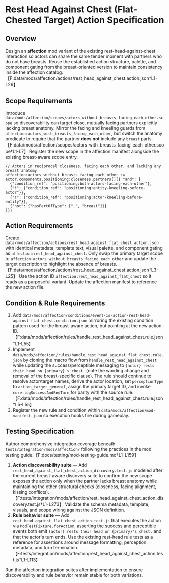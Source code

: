 # Rest Head Against Chest (Flat-Chested Target) Action Specification

## Overview

Design an **affection** mod variant of the existing rest-head-against-chest interaction so actors can share the same tender moment with partners who do not have breasts. Reuse the established action structure, palette, and component gating from the breast-oriented version to maintain consistency inside the affection catalog.【F:data/mods/affection/actions/rest_head_against_chest.action.json†L1-L26】

## Scope Requirements

Introduce `data/mods/affection/scopes/actors_without_breasts_facing_each_other.scope` so discoverability can target close, mutually facing partners explicitly lacking breast anatomy. Mirror the facing and kneeling guards from `affection:actors_with_breasts_facing_each_other`, but switch the anatomy predicate to require that the partner **does not** include any `breast` parts.【F:data/mods/affection/scopes/actors_with_breasts_facing_each_other.scope†L1-L7】 Register the new scope in the affection manifest alongside the existing breast-aware scope entry.

```scope
// Actors in reciprocal closeness, facing each other, and lacking any breast anatomy
affection:actors_without_breasts_facing_each_other := actor.components.positioning:closeness.partners[][{ "and": [
  {"condition_ref": "positioning:both-actors-facing-each-other"},
  {"!": {"condition_ref": "positioning:entity-kneeling-before-actor"}},
  {"!": {"condition_ref": "positioning:actor-kneeling-before-entity"}},
  {"not": {"hasPartOfType": [".", "breast"]}}
]}]
```

## Action Requirements

Create `data/mods/affection/actions/rest_head_against_flat_chest.action.json` with identical metadata, template text, visual palette, and component gating as `affection:rest_head_against_chest`. Only swap the primary target scope to `affection:actors_without_breasts_facing_each_other` and update the target description to highlight the absence of breasts.【F:data/mods/affection/actions/rest_head_against_chest.action.json†L3-L25】 Use the action ID `affection:rest_head_against_flat_chest` so it reads as a purposeful variant. Update the affection manifest to reference the new action file.

## Condition & Rule Requirements

1. Add `data/mods/affection/conditions/event-is-action-rest-head-against-flat-chest.condition.json` mirroring the existing condition pattern used for the breast-aware action, but pointing at the new action ID.【F:data/mods/affection/rules/handle_rest_head_against_chest.rule.json†L1-L55】
2. Implement `data/mods/affection/rules/handle_rest_head_against_flat_chest.rule.json` by cloning the macro flow from `handle_rest_head_against_chest` while updating the success/perceptible messaging to `{actor} rests their head on {primary}'s chest.` (note the wording change and removal of the breast-specific clause). The rule should continue to resolve actor/target names, derive the actor location, set `perceptionType` to `action_target_general`, assign the primary target ID, and invoke `core:logSuccessAndEndTurn` for parity with the source rule.【F:data/mods/affection/rules/handle_rest_head_against_chest.rule.json†L5-L55】
3. Register the new rule and condition within `data/mods/affection/mod-manifest.json` so execution hooks fire during gameplay.

## Testing Specification

Author comprehensive integration coverage beneath `tests/integration/mods/affection/` following the practices in the mod testing guide.【F:docs/testing/mod-testing-guide.md†L1-L159】

1. **Action discoverability suite** — Add `rest_head_against_flat_chest_action_discovery.test.js` modeled after the current breast-aware discovery suite to confirm the new scope exposes the action only when the partner lacks breast anatomy while maintaining the other structural checks (closeness, facing alignment, kissing conflicts).【F:tests/integration/mods/affection/rest_head_against_chest_action_discovery.test.js†L1-L273】 Validate the schema metadata, template, visuals, and scope wiring against the JSON definition.
2. **Rule behavior suite** — Add `rest_head_against_flat_chest_action.test.js` that executes the action via `ModTestFixture.forAction`, asserting the success and perceptible events both emit `{actor} rests their head on {primary}'s chest.` and that the actor's turn ends. Use the existing rest-head rule tests as a reference for assertions around message formatting, perception metadata, and turn termination.【F:tests/integration/mods/affection/rest_head_against_chest_action.test.js†L1-L113】

Run the affection integration suites after implementation to ensure discoverability and rule behavior remain stable for both variations.
